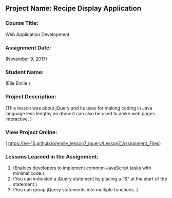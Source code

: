 ## Project Name:  Recipe Display Application

### Course Title:
Web Application Development

### Assignment Date:  
(November 9, 2017)

### Student Name:  
(Elie Emile )

### Project Description:
(This lesson was about jQuery and its uses for making coding in Java language less lengthy an dhow it can also be used to amke web pages interactive. )

### View Project Online:
( https://ee-15.github.io/emile_lesson7_jquery/Lesson7_Assignment_Files)

### Lessons Learned in the Assignment:
1. (Enables developers to implement common JavaScript tasks with minimal code.)
2. (You can indicated a jQuery statement by placing a "$" at the start of the statement.)
3. (You can group jQuery statements into multiple functions. )

